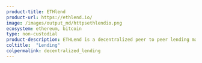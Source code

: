 ```yaml
---
product-title: ETHlend
product-url: https://ethlend.io/
image: /images/output_md/httpsethlendio.png
ecosystem: ethereum, bitcoin
type: non-custodial
product-description: ETHLend is a decentralized peer to peer lending marketplace. Users can put a loan request or a loan offer choosing their preferred conditions, and the platform allows them to match. Everything is regulated through Smart Contracts. [Interview with Stani Kulechov, founder of ETHLend](/ethlend).
coltitle:  "Lending"
colpermalink: decentralized_lending
---
```

